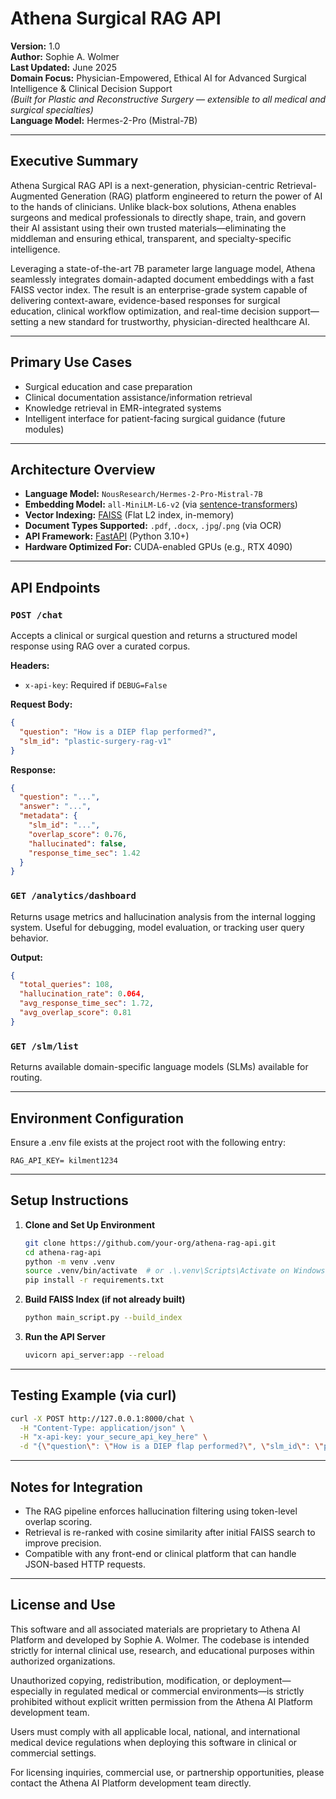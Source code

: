 # Athena Surgical RAG API

**Version:** 1.0  
**Author:** Sophie A. Wolmer  
**Last Updated:** June 2025  
**Domain Focus:**  Physician-Empowered, Ethical AI for Advanced Surgical Intelligence & Clinical Decision Support  
*(Built for Plastic and Reconstructive Surgery — extensible to all medical and surgical specialties)*  
**Language Model:** Hermes-2-Pro (Mistral-7B)

---

## Executive Summary

Athena Surgical RAG API is a next-generation, physician-centric Retrieval-Augmented Generation (RAG) platform engineered to return the power of AI to the hands of clinicians. Unlike black-box solutions, Athena enables surgeons and medical professionals to directly shape, train, and govern their AI assistant using their own trusted materials—eliminating the middleman and ensuring ethical, transparent, and specialty-specific intelligence.

Leveraging a state-of-the-art 7B parameter large language model, Athena seamlessly integrates domain-adapted document embeddings with a fast FAISS vector index. The result is an enterprise-grade system capable of delivering context-aware, evidence-based responses for surgical education, clinical workflow optimization, and real-time decision support—setting a new standard for trustworthy, physician-directed healthcare AI.

---

## Primary Use Cases

- Surgical education and case preparation
- Clinical documentation assistance/information retrieval
- Knowledge retrieval in EMR-integrated systems
- Intelligent interface for patient-facing surgical guidance (future modules)

---

## Architecture Overview

- **Language Model:** `NousResearch/Hermes-2-Pro-Mistral-7B`
- **Embedding Model:** `all-MiniLM-L6-v2` (via [sentence-transformers](https://www.sbert.net/))
- **Vector Indexing:** [FAISS](https://github.com/facebookresearch/faiss) (Flat L2 index, in-memory)
- **Document Types Supported:** `.pdf`, `.docx`, `.jpg`/`.png` (via OCR)
- **API Framework:** [FastAPI](https://fastapi.tiangolo.com/) (Python 3.10+)
- **Hardware Optimized For:** CUDA-enabled GPUs (e.g., RTX 4090)

---

## API Endpoints

### `POST /chat`

Accepts a clinical or surgical question and returns a structured model response using RAG over a curated corpus.

**Headers:**
- `x-api-key`: Required if `DEBUG=False`

**Request Body:**
```json
{
  "question": "How is a DIEP flap performed?",
  "slm_id": "plastic-surgery-rag-v1"
}
```

**Response:**
```json
{
  "question": "...",
  "answer": "...",
  "metadata": {
    "slm_id": "...",
    "overlap_score": 0.76,
    "hallucinated": false,
    "response_time_sec": 1.42
  }
}
```

### `GET /analytics/dashboard`

Returns usage metrics and hallucination analysis from the internal logging system. Useful for debugging, model evaluation, or tracking user query behavior.

**Output:**
```json
{
  "total_queries": 108,
  "hallucination_rate": 0.064,
  "avg_response_time_sec": 1.72,
  "avg_overlap_score": 0.81
}
```

### `GET /slm/list`

Returns available domain-specific language models (SLMs) available for routing.

---

## Environment Configuration

Ensure a .env file exists at the project root with the following entry:

```
RAG_API_KEY= kilment1234
```

---

## Setup Instructions

1. **Clone and Set Up Environment**
    ```bash
    git clone https://github.com/your-org/athena-rag-api.git
    cd athena-rag-api
    python -m venv .venv
    source .venv/bin/activate  # or .\.venv\Scripts\Activate on Windows
    pip install -r requirements.txt
    ```

2. **Build FAISS Index (if not already built)**
    ```bash
    python main_script.py --build_index
    ```

3. **Run the API Server**
    ```bash
    uvicorn api_server:app --reload
    ```

---

## Testing Example (via curl)

```bash
curl -X POST http://127.0.0.1:8000/chat \
  -H "Content-Type: application/json" \
  -H "x-api-key: your_secure_api_key_here" \
  -d "{\"question\": \"How is a DIEP flap performed?\", \"slm_id\": \"plastic-surgery-rag-v1\"}"
```

---

## Notes for Integration

- The RAG pipeline enforces hallucination filtering using token-level overlap scoring.
- Retrieval is re-ranked with cosine similarity after initial FAISS search to improve precision.
- Compatible with any front-end or clinical platform that can handle JSON-based HTTP requests.

---

## License and Use

This software and all associated materials are proprietary to Athena AI Platform and developed by Sophie A. Wolmer. The codebase is intended strictly for internal clinical use, research, and educational purposes within authorized organizations.

Unauthorized copying, redistribution, modification, or deployment—especially in regulated medical or commercial environments—is strictly prohibited without explicit written permission from the Athena AI Platform development team.

Users must comply with all applicable local, national, and international medical device regulations when deploying this software in clinical or commercial settings.

For licensing inquiries, commercial use, or partnership opportunities, please contact the Athena AI Platform development team directly.

